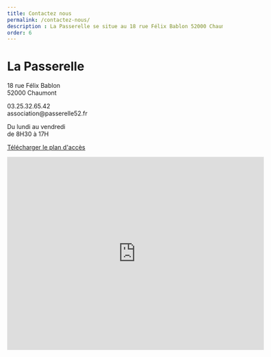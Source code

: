 ```yaml
---
title: Contactez nous
permalink: /contactez-nous/
description : La Passerelle se situe au 18 rue Félix Bablon 52000 Chaumont. Elle est ouvert du lundi au vendredi de 8H30 à 17H.
order: 6
---
```


<div class="rounded-1 shadow bg-secondary">
<div class="row row-cols-2">
<div class="col-6 p-5">
<h1 class="fw-bold text-white">La Passerelle</h1>
<p class="fs-3">18 rue Félix Bablon<br>
52000 Chaumont<br>
</p>
<p class="fs-3">03.25.32.65.42<br>
association@passerelle52.fr<br>
</p>
<p class="fs-3">Du lundi au vendredi<br>
de 8H30 à 17H<br>
</p>
<p class="fs-3"><a href="{{ "/doc/plan.pdf" | relative_url }}" class="btn btn-info btn-md px-4 me-sm-3 fw-bold">Télécharger le plan d'accès</a></p>
</div>
<div class="col-6 p-3">
<iframe src="https://www.google.com/maps/embed?pb=!1m18!1m12!1m3!1d2054.1490774377708!2d5.135778579426934!3d48.10996600064657!2m3!1f0!2f0!3f0!3m2!1i1024!2i768!4f13.1!3m3!1m2!1s0x47ece56e775886c3%3A0x9172734535339fb1!2sLa%20Passerelle%20Accueil%20de%20Jour!5e0!3m2!1sen!2sfr!4v1714397011659!5m2!1sen!2sfr" width="600" height="450" style="border:0;" allowfullscreen="" loading="lazy" referrerpolicy="no-referrer-when-downgrade"></iframe>
</div>
</div>
</div>
